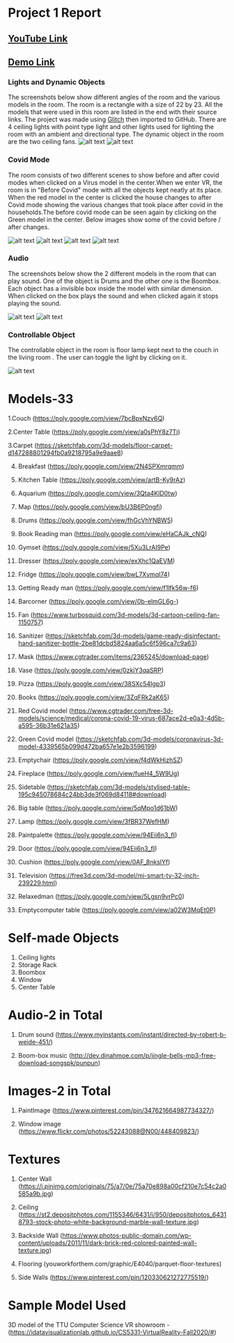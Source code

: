 
# Project 1 Report
## [YouTube Link](https://youtu.be/kFrh1Y8B-ss)
## [Demo Link](https://virtual-reality-project-1.glitch.me/)

### Lights and Dynamic Objects
The screenshots below show different angles of the room and the various models in the room. The room is a rectangle with a size of 22 by 23. All the models that were used in this room are listed in the end with their source links. The project was made using [Glitch](https://glitch.com/) then imported to GitHub. There are 4 ceiling lights with point type light and other lights used for lighting the room with an ambient and directional type. The dynamic object in the room are the two ceiling fans.
![alt text](https://github.com/Aditi-isra/VR-Project-1.github.io/blob/master/Images/VR-6.png "VR 1")
![alt text](https://github.com/Aditi-isra/VR-Project-1.github.io/blob/master/Images/VR-7.png "VR 1")


### Covid Mode
The room consists of two different scenes to show before and after covid modes when clicked on a Virus model in the center.When we enter VR, the room is in "Before Covid" mode with all the objects kept neatly at its place. When the red model in the center is clicked the house changes to after Covid mode showing the various changes that took place after covid in the households.The before covid mode can be seen again by clicking on the Green model in the center. Below images show some of the covid before / after changes.

![alt text](https://github.com/Aditi-isra/VR-Project-1.github.io/blob/master/Images/Before%20Covid.png "Before Covid")
![alt text](https://github.com/Aditi-isra/VR-Project-1.github.io/blob/master/Images/After%20Covid.png "After Covid")
![alt text](https://github.com/Aditi-isra/VR-Project-1.github.io/blob/master/Images/After%20Covid.png "Before Covid")
![alt text](https://github.com/Aditi-isra/VR-Project-1.github.io/blob/master/Images/VR-3.png "After Covid")


### Audio
The screenshots below show the 2 different models in the room that can play sound. One of the object is Drums and the other one is the Boombox. Each object has a invisible box inside the model with similar dimension. When clicked on the box plays the sound and when clicked again it stops playing the sound. 

![alt text](https://github.com/Aditi-isra/VR-Project-1.github.io/blob/master/Images/Boombox.png "Audio 1")
![alt text](https://github.com/Aditi-isra/VR-Project-1.github.io/blob/master/Images/Drums.png "Audio 2")

### Controllable Object
The controllable object in the room is floor lamp kept next to the couch in the living room . The user can toggle the light by clicking on it.

![alt text](https://github.com/Aditi-isra/VR-Project-1.github.io/blob/master/Images/VR-9.png "Button 1")

# Models-33 

 1.Couch (https://poly.google.com/view/7bcBpxNzv6Q)

 2.Center Table (https://poly.google.com/view/a0sPhY8z7Ti)
 
 3.Carpet (https://sketchfab.com/3d-models/floor-carpet-d147288801294fb0a9218795a9e9aae8)

 4. Breakfast (https://poly.google.com/view/2N4SPXmrqmm)

5. Kitchen Table (https://poly.google.com/view/artB-Ky9rAz)

6. Aquarium (https://poly.google.com/view/3Qta4KlD0tw)

7. Map (https://poly.google.com/view/bU3B6P0ngfi)

8. Drums (https://poly.google.com/view/fhGcVhYNBW5)

9. Book Reading man (https://poly.google.com/view/eHaCAJk_cNQ)

10. Gymset (https://poly.google.com/view/5Xu3LrAI9Pe)

11. Dresser (https://poly.google.com/view/exXhc1QaEVM)

12. Fridge (https://poly.google.com/view/bwL7Xvmql74)

13. Getting Ready man (https://poly.google.com/view/f1lfk56w-f6)

14. Barcorner (https://poly.google.com/view/0b-elmGL6g-)

15. Fan  (https://www.turbosquid.com/3d-models/3d-cartoon-ceiling-fan-1150757)

16. Sanitizer (https://sketchfab.com/3d-models/game-ready-disinfectant-hand-sanitizer-bottle-2be81dcbd5824aa6a5c6f596ca7c9a63)

17. Mask (https://www.cgtrader.com/items/2365245/download-page)

18. Vase (https://poly.google.com/view/0zkiY3qaSRP)

19. Pizza (https://poly.google.com/view/38SXc54Igp3)

20. Books (https://poly.google.com/view/3ZqFRk2aK65)

21. Red Covid model (https://www.cgtrader.com/free-3d-models/science/medical/corona-covid-19-virus-687ace2d-e0a3-4d5b-a595-36b31e621a35)

22. Green Covid model (https://sketchfab.com/3d-models/coronavirus-3d-model-4339565b099d472ba657e1e2b3596199)

23. Emptychair (https://poly.google.com/view/f4dWkHizhSZ)

24. Fireplace (https://poly.google.com/view/fueH4_5W9Ug)

25. Sidetable (https://sketchfab.com/3d-models/stylised-table-195c945078684c24bb3de3f069d84118#download)

26. Big table (https://poly.google.com/view/5qMpo1d61bW)

27. Lamp (https://poly.google.com/view/3fBR37WefHM)

28. Paintpalette (https://poly.google.com/view/94Eii6n3_fI)

29. Door (https://poly.google.com/view/94Eii6n3_fI)

30. Cushion (https://poly.google.com/view/0AF_8nkslYf)

31. Television (https://free3d.com/3d-model/mi-smart-tv-32-inch-239229.html)

32. Relaxedman (https://poly.google.com/view/5Lgsn9vrPc0)

33. Emptycomputer table (https://poly.google.com/view/a02W3MqEt0P)

# Self-made Objects

1. Ceiling lights
2. Storage Rack
3. Boombox
4. Window
5. Center Table

# Audio-2 in Total

1. Drum sound (https://www.myinstants.com/instant/directed-by-robert-b-weide-451/)

2. Boom-box music (http://dev.dinahmoe.com/p/jingle-bells-mp3-free-download-songspk/punpun)

# Images-2 in Total

1. PaintImage (https://www.pinterest.com/pin/347621664987734327/)

2. Window image (https://www.flickr.com/photos/52243088@N00/448409823/)

# Textures

1. Center Wall (https://i.pinimg.com/originals/75/a7/0e/75a70e898a00cf210e7c54c2a0585a9b.jpg)

2. Ceiling 
(https://st2.depositphotos.com/1155346/6431/i/950/depositphotos_64318793-stock-photo-white-background-marble-wall-texture.jpg)

3. Backside Wall
(https://www.photos-public-domain.com/wp-content/uploads/2011/11/dark-brick-red-colored-painted-wall-texture.jpg)

4. Flooring
(youworkforthem.com/graphic/E4040/parquet-floor-textures)

5. Side Walls
(https://www.pinterest.com/pin/120330621272775519/)

# Sample Model Used 

3D model of the TTU Computer Science VR showroom - (https://idatavisualizationlab.github.io/CS5331-VirtualReality-Fall2020/#)
